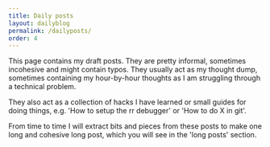 ```yaml
---
title: Daily posts
layout: dailyblog
permalink: /dailyposts/
order: 4
---
```

This page contains my draft posts. They are pretty informal, sometimes incohesive and might contain typos.
They usually act as my thought dump, sometimes containing my hour-by-hour thoughts as
I am struggling through a technical problem.

They also act as a collection of hacks I have learned
or small guides for doing things, e.g. 'How to setup the rr debugger' or 'How to do X in git'.

From time to time I will extract bits and pieces from these posts to make one long and cohesive long post,
which you will see in the 'long posts' section.